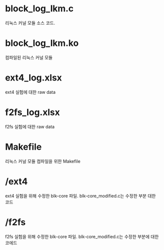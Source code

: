 # block_log_lkm.c
리눅스 커널 모듈 소스 코드.

# block_log_lkm.ko
컴파일된 리눅스 커널 모듈

# ext4_log.xlsx
ext4 실험에 대한 raw data

# f2fs_log.xlsx
f2fs 실험에 대한 raw data

# Makefile
리눅스 커널 모듈 컴파일을 위한 Makefile

# /ext4
ext4 실험을 위해 수정한 blk-core 파일. blk-core_modified.c는 수정한 부분 대한 코드

# /f2fs
f2fs 실험을 위해 수정한 blk-core 파일. blk-core_modified.c는 수정한 부분에 대한 코에드